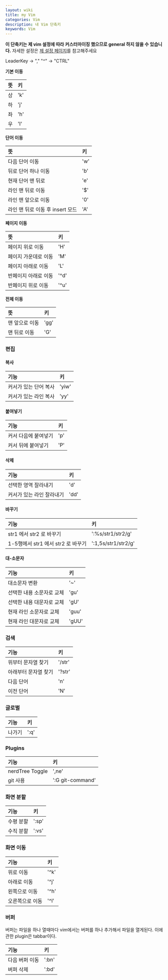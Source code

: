 ```yaml
---
layout: wiki
title: my Vim
categories: Vim
description: 내 Vim 단축키
keywords: Vim
---
```


**이 단축키는 제 vim 설정에 따라 커스터마이징 했으므로 general 하지 않을 수 있습니다.**
자세한 설정은 [제 설정 페이지](https://github.com/wldn0202/setting)를 참고해주세요

LeaderKey -> ","
"^" -> "CTRL"

**기본 이동**

| 뜻  | 키 |
|:-----|:-----|
| 상   | 'k'  |
| 하   | 'j'  |
| 좌   | 'h'  |
| 우   | 'l'  |

**단어 이동**

| 뜻                                  | 키 |
|:---------------------------------------|:-----|
| 다음 단어 이동                           | 'w'  |
| 뒤로 단어 하나 이동 | 'b'  |
| 현재 단어 맨 뒤로 | 'e'  |
| 라인 맨 뒤로 이동 | '$'  |
| 라인 맨 앞으로 이동  | '0'  |
| 라인 맨 뒤로 이동 후 insert 모드  | 'A'  |

**페이지 이동**

| 뜻                     | 키     |
|:----------------------|:---------|
| 페이지 위로 이동         | 'H'      |
| 페이지 가운데로 이동      | 'M'      |
| 페이지 아래로 이동       | 'L'      |
| 반페이지 아래로 이동      | '^d'|
| 반페이지 위로 이동       | '^u'|

**전체 이동**

| 뜻       | 키 |
|:-----------|:-----|
| 맨 앞으로 이동 | 'gg' |
| 맨 뒤로 이동 | 'G'  |

### 편집

#### 복사

| 기능             | 키  |
|:-----------------|:------|
| 커서가 있는 단어 복사 | 'yiw' |
| 커서가 있는 라인 복사   | 'yy'  |

#### 붙여넣기

| 기능           | 키 |
|:---------------|:-----|
| 커서 다음에 붙여넣기 | 'p'  |
| 커서 뒤에 붙여넣기 | 'P'  |

#### 삭제

| 기능           | 키 |
|:---------------|:-----|
| 선택한 영역 잘라내기| 'd'  |
| 커서가 있는 라인 잘라내기 | 'dd' |

#### 바꾸기

| 기능                              | 키                |
|:----------------------------------|:--------------------|
| str1 에서 str2 로 바꾸기       | ':%s/str1/str2/g'   |
| 1-5행에서 str1 에서 str2 로 바꾸기 | ':1,5s/str1/str2/g' |

#### 대-소문자

| 기능                 | 키  |
|:---------------------|:------|
| 대소문자 변환 | '~'   |
| 선택한 내용 소문자로 교체 | 'gu'  |
| 선택한 내용 대문자로 교체 | 'gU'  |
| 현재 라인 소문자로 교체     | 'guu' |
| 현재 라인 대문자로 교체     | 'gUU' |

### 검색

| 기능                 | 키   |
|:---------------------|:-------|
| 위부터 문자열 찾기       | '/str' |
| 아래부터 문자열 찾기       | '?str' |
| 다음 단어           | 'n'    |
| 이전 단어           | 'N'    |

### 글로벌

| 기능         | 키 |
|:-------------|:-----|
| 나가기         | ':q' |

### Plugins

| 기능         | 키 |
|:-------------|:-----|
| nerdTree Toggle   | ',ne' |
| git 사용         | ':G git-command' |

### 화면 분할

| 기능         | 키 |
|:-------------|:-----|
| 수평 분할   | ':sp' |
| 수직 분할   | ':vs' |

### 화면 이동

| 기능         | 키 |
|:-------------|:-----|
| 위로 이동  | '^k' |
| 아래로 이동   | '^j' |
| 왼쪽으로 이동     | '^h' |
| 오른쪽으로 이동    | '^l' |

### 버퍼

버퍼는 파일을 하나 열때마다 vim에서는 버퍼를 하나 추가해서 파일을 열게된다.
이에 관한 plugin은 tabbar이다.

| 기능         | 키 |
|:-------------|:-----|
| 다음 버퍼 이동  | ':bn' |
| 버퍼 삭제   | ':bd' |
